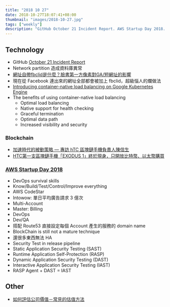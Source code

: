 ```yaml
---
title: "2018 10 27"
date: 2018-10-27T18:07:41+08:00
thumbnail: "images/2018-10-27.jpg"
tags: ["weekly"]
description: "GitHub October 21 Incident Report. AWS Startup Day 2018. 如何評估公司價值－常見的估值方法"
---
```


## Technology

* GitHub [October 21 Incident Report](https://blog.github.com/2018-10-21-october21-incident-report/)
 * Network partition 造成資料庫異常
* [網址自帶fbclid是什麼？臉書第一方像素對GA/短網址的影響](https://medium.com/picsee-official/51c65b147f1)
 * 現在從 Facebook 連出來的網址全部都會被加上 fbclid，超級惱人的爛做法
* [Introducing container-native load balancing on Google Kubernetes Engine](https://cloud.google.com/blog/products/containers-kubernetes/introducing-container-native-load-balancing-on-google-kubernetes-engine)
 * The benefits of using container-native load balancing
	 * Optimal load balancing
	 * Native support for health checking
	 * Graceful termination
	 * Optimal data path
	 * Increased visibility and security

### Blockchain

* [加速時代的被動策略 — 專訪 hTC 區塊鏈手機負責人陳信生](https://blocktrend.today/10-09-2018-interview-htc-decentralized-chief-officer-phil-chen-exodus)
* [HTC第一支區塊鏈手機「EXODUS 1」終於現身，只開放比特幣、以太幣購買](https://www.bnext.com.tw/article/51024/htc-launches-the-first-blockchain-smartphone-exodus-1)

### [AWS Startup Day 2018](https://aws.amazon.com/tw/events/startup-day-tw-02/)

* DevOps survival skills
 * Know/Build/Test/Control/Improve everything
* AWS CodeStar
* Intowow: 單日平均廣告請求 3 億次
* Multi-Account
 * Master: Billing
 * DevOps
 * Dev/QA
* 搭配 Route53 直接設定每個 Account 產生的服務的 domain name
* BlockChain is still not a mature technique
* 還很多東西無法 HA
* Security Test in release pipeline
 * Static Application Security Testing (SAST)
 * Runtime Application Self-Protection (RASP)
 * Dynamic Application Security Testing (DAST)
 * Interactive Application Security Testing (IAST)
 * RASP Agent + DAST = IAST

## Other

* [如何評估公司價值－常見的估值方法](https://meethub.bnext.com.tw/talk/%E5%A6%82%E4%BD%95%E8%A9%95%E4%BC%B0%E5%85%AC%E5%8F%B8%E5%83%B9%E5%80%BC%EF%BC%8D%E5%B8%B8%E8%A6%8B%E7%9A%84%E4%BC%B0%E5%80%BC%E6%96%B9%E6%B3%95/)
